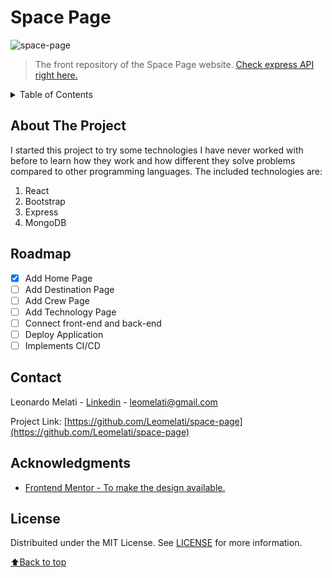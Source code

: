 <div id="top"></div>

# Space Page

<img src="space-page.gif" alt="space-page">

> The front repository of the Space Page website.
> [Check express API right here.](https://choosealicense.com)

<details>
  <summary>Table of Contents</summary>
  <ol>
    <li><a href="#about-the-project">About The Project</a></li>
    <li><a href="#roadmap">Roadmap</a></li>
    <li><a href="#license">License</a></li>
    <li><a href="#contact">Contact</a></li>
    <li><a href="#acknowledgments">Acknowledgments</a></li>
  </ol>
</details>

## About The Project

I started this project to try some technologies I have never worked with before to learn how they work and how different they solve problems compared to other programming languages.
The included technologies are:
1. React
2. Bootstrap
3. Express
4. MongoDB

## Roadmap

- [x] Add Home Page
- [ ] Add Destination Page
- [ ] Add Crew Page
- [ ] Add Technology Page
- [ ] Connect front-end and back-end
- [ ] Deploy Application
- [ ] Implements CI/CD

## Contact

Leonardo Melati - [Linkedin](https://www.linkedin.com/in/leonardo-melati/) - leomelati@gmail.com

Project Link: [https://github.com/Leomelati/space-page](https://github.com/Leomelati/space-page)

## Acknowledgments

* [Frontend Mentor - To make the design available.](https://www.frontendmentor.io/)

## License

Distribuited under the MIT License. See [LICENSE](LICENSE.md) for more information.

<p align="left"><a href="#top">⬆Back to top</a></p>
